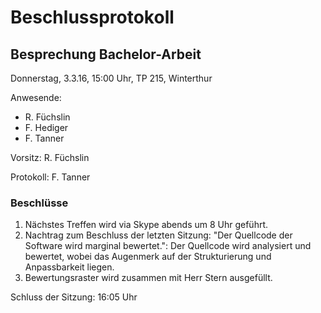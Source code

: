 # Beschlussprotokoll

## Besprechung Bachelor-Arbeit

Donnerstag, 3.3.16, 15:00 Uhr, TP 215, Winterthur

Anwesende:

*   R. Füchslin
*   F. Hediger
*   F. Tanner

Vorsitz: R. Füchslin

Protokoll: F. Tanner

### Beschlüsse

1.  Nächstes Treffen wird via Skype abends um 8 Uhr geführt.
2.  Nachtrag zum Beschluss der letzten Sitzung: "Der Quellcode der Software wird marginal bewertet.":
    Der Quellcode wird analysiert und bewertet, wobei das Augenmerk auf der Strukturierung und Anpassbarkeit liegen.
3.  Bewertungsraster wird zusammen mit Herr Stern ausgefüllt.

Schluss der Sitzung: 16:05 Uhr
